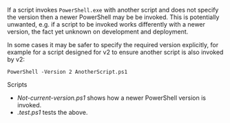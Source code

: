
If a script invokes `PowerShell.exe` with another script and does not specify
the version then a newer PowerShell may be be invoked. This is potentially
unwanted, e.g. if a script to be invoked works differently with a newer
version, the fact yet unknown on development and deployment.

In some cases it may be safer to specify the required version explicitly, for
example for a script designed for v2 to ensure another script is also invoked
by v2:

    PowerShell -Version 2 AnotherScript.ps1

Scripts

- *Not-current-version.ps1* shows how a newer PowerShell version is invoked.
- *.test.ps1* tests the above.
